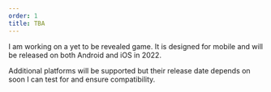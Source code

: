 ```yaml
---
order: 1
title: TBA
---
```

I am working on a yet to be revealed game. It is designed for mobile and will be released on both Android and iOS in 2022.

Additional platforms will be supported but their release date depends on soon I can test for and ensure compatibility. 
